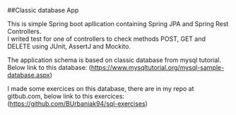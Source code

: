 ##Classic database App

This is simple Spring boot apllication containing  Spring JPA and Spring Rest Controllers.  
I writed test for one of controllers to check methods POST, GET and DELETE using JUnit, AssertJ and Mockito. 

The application schema is based on classic database from mysql tutorial.
Below link to this database:
(https://www.mysqltutorial.org/mysql-sample-database.aspx)

I made some exercices on this database, there are in my repo at gitbub.com, below link to this exercices:
(https://github.com/BUrbaniak94/sql-exercises)
